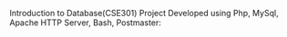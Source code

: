 Introduction to Database(CSE301) Project
Developed using Php, MySql, Apache HTTP Server, Bash, Postmaster:
